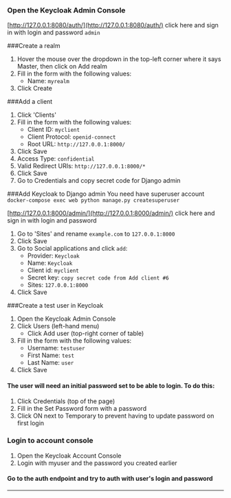### Open the Keycloak Admin Console

[http://127.0.0.1:8080/auth/](http://127.0.0.1:8080/auth/) click here and sign in with login and password `admin`

###Create a realm

1. Hover the mouse over the dropdown in the top-left corner where it says Master, then click on Add realm 
2. Fill in the form with the following values:
   - Name: `myrealm`
3. Click Create

###Add a client
1. Click 'Clients' 
2. Fill in the form with the following values:
   - Client ID: `myclient`
   - Client Protocol: `openid-connect`
   - Root URL: `http://127.0.0.1:8000/`
3. Click Save
4. Access Type: `confidential`
5. Valid Redirect URIs: `http://127.0.0.1:8000/*`
6. Click Save
7. Go to Credentials and copy secret code for Django admin

###Add Keycloak to Django admin
You need have superuser account `docker-compose exec web python manage.py createsuperuser`

[http://127.0.0.1:8000/admin/](http://127.0.0.1:8000/admin/) click here and sign in with login and password

1. Go to 'Sites' and rename `example.com` to `127.0.0.1:8000`
2. Click Save
3. Go to Social applications and click `add`:
   - Provider: `Keycloak`
   - Name: `Keycloak`
   - Client id: `myclient`
   - Secret key: `copy secret code from Add client #6`
   - Sites: `127.0.0.1:8000`
4. Click Save

###Create a test user in Keycloak
1. Open the Keycloak Admin Console 
2. Click Users (left-hand menu)
   - Click Add user (top-right corner of table)
3. Fill in the form with the following values:
   - Username: `testuser`
   - First Name: `test`
   - Last Name: `user`
4. Click Save

#### The user will need an initial password set to be able to login. To do this:

1. Click Credentials (top of the page)
2. Fill in the Set Password form with a password 
3. Click ON next to Temporary to prevent having to update password on first login

### Login to account console
1. Open the Keycloak Account Console 
2. Login with myuser and the password you created earlier


#### Go to the auth endpoint and try to auth with user's login and password

---